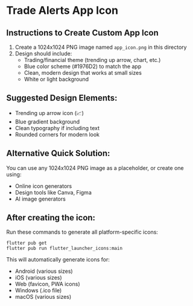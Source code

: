# Trade Alerts App Icon

## Instructions to Create Custom App Icon

1. Create a 1024x1024 PNG image named `app_icon.png` in this directory
2. Design should include:
   - Trading/financial theme (trending up arrow, chart, etc.)
   - Blue color scheme (#1976D2) to match the app
   - Clean, modern design that works at small sizes
   - White or light background

## Suggested Design Elements:
- Trending up arrow icon (📈)
- Blue gradient background
- Clean typography if including text
- Rounded corners for modern look

## Alternative Quick Solution:
You can use any 1024x1024 PNG image as a placeholder, or create one using:
- Online icon generators
- Design tools like Canva, Figma
- AI image generators

## After creating the icon:
Run these commands to generate all platform-specific icons:
```
flutter pub get
flutter pub run flutter_launcher_icons:main
```

This will automatically generate icons for:
- Android (various sizes)
- iOS (various sizes) 
- Web (favicon, PWA icons)
- Windows (.ico file)
- macOS (various sizes)
